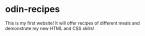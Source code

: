 # odin-recipes
This is my first website! It will offer recipes of different meals and demonstrate my new HTML and CSS skills!
